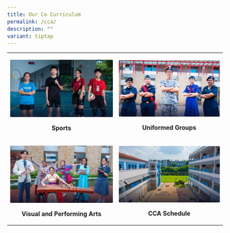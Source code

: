 ```yaml
---
title: Our Co Curriculum
permalink: /cca/
description: ""
variant: tiptap
---
```

<table><tbody><tr><td><p><a href="https://moe-canberrasec-staging.netlify.app/discover-canberra/our-co-curriculum/sports/badminton">
<img src="/images/cca_sports.png">
</a></p>
<p style="text-align: center;"><strong>Sports</strong></p>
</td><td>
<p><a href="https://moe-canberrasec-staging.netlify.app/discover-canberra/our-co-curriculum/uniformed-groups/boys-brigade">
<img src="/images/cca_uniformed%20groups.png">
</a></p>
<p style="text-align: center;"><strong>Uniformed Groups</strong></p>
</td></tr><tr><td>
<p><a href="https://moe-canberrasec-staging.netlify.app/discover-canberra/our-co-curriculum/visual-and-performing-arts/digital-media-in-visual-arts-club">
<img src="/images/cca_performing%20arts.png">
</a></p>
<p style="text-align: center;"><strong>Visual and Performing Arts</strong></p>
 </td><td>
<p><a href="https://moe-canberrasec-staging.netlify.app/discover-canberra/our-co-curriculum/cca-schedule">
<img src="/images/STUDENT_INITIATED_LEARNING.png">
</a></p>
<p style="text-align: center;"><strong>CCA Schedule</strong></p></td></tr>
	</tbody></table>